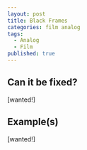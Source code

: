 ```yaml
---
layout: post
title: Black Frames
categories: film analog
tags:
  - Analog
  - Film
published: true
---
```


## Can it be fixed?

[wanted!]

## Example(s)

[wanted!]
